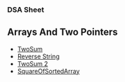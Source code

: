 ### DSA Sheet

## Arrays And Two Pointers
- [TwoSum](https://leetcode.com/problems/two-sum)
- [Reverse String](https://leetcode.com/problems/reverse-string)
- [TwoSum 2](https://leetcode.com/problems/two-sum-ii-input-array-is-sorted/submissions/1319397327)
- [SquareOfSortedArray](https://leetcode.com/problems/squares-of-a-sorted-array)